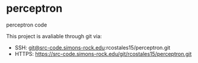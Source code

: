 # perceptron

perceptron code

This project is avaliable through git via:
- SSH: git@src-code.simons-rock.edu:rcostales15/perceptron.git
- HTTPS: https://src-code.simons-rock.edu/git/rcostales15/perceptron.git
